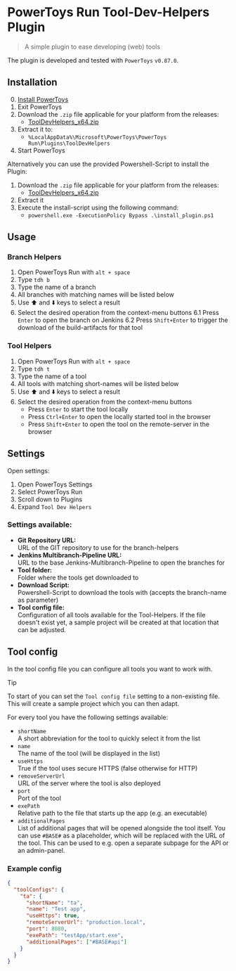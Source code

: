 # PowerToys Run Tool-Dev-Helpers Plugin

> A simple plugin to ease developing (web) tools

The plugin is developed and tested with `PowerToys` `v0.87.0`.

## Installation

0. [Install PowerToys](https://docs.microsoft.com/en-us/windows/powertoys/install)
1. Exit PowerToys
2. Download the `.zip` file applicable for your platform from the releases:
   - [ToolDevHelpers_x64.zip](ToolDevHelpers_x64.zip)
3. Extract it to:
   - `%LocalAppData%\Microsoft\PowerToys\PowerToys Run\Plugins\ToolDevHelpers`
4. Start PowerToys

Alternatively you can use the provided Powershell-Script to install the Plugin:

1. Download the `.zip` file applicable for your platform from the releases:
   - [ToolDevHelpers_x64.zip](ToolDevHelpers_x64.zip)
2. Extract it
3. Execute the install-script using the following command:
   - `powershell.exe -ExecutionPolicy Bypass .\install_plugin.ps1`

## Usage

### Branch Helpers

1. Open PowerToys Run with `alt + space`
2. Type `tdh b`
3. Type the name of a branch
4. All branches with matching names will be listed below
5. Use ⬆️ and ⬇️ keys to select a result
6. Select the desired operation from the context-menu buttons
   6.1 Press `Enter` to open the branch on Jenkins
   6.2 Press `Shift+Enter` to trigger the download of the build-artifacts for that tool

### Tool Helpers

1. Open PowerToys Run with `alt + space`
2. Type `tdh t`
3. Type the name of a tool
4. All tools with matching short-names will be listed below
5. Use ⬆️ and ⬇️ keys to select a result
6. Select the desired operation from the context-menu buttons
   - Press `Enter` to start the tool locally
   - Press `Ctrl+Enter` to open the locally started tool in the browser
   - Press `Shift+Enter` to open the tool on the remote-server in the browser

## Settings

Open settings:

1. Open PowerToys Settings
2. Select PowerToys Run
3. Scroll down to Plugins
4. Expand `Tool Dev Helpers`

### Settings available:

- <strong>Git Repository URL:</strong><br>
  URL of the GIT repository to use for the branch-helpers
- <strong>Jenkins Multibranch-Pipeline URL:</strong><br>
  URL to the base Jenkins-Multibranch-Pipeline to open the branches for
- <strong>Tool folder:</strong><br>
  Folder where the tools get downloaded to
- <strong>Download Script:</strong><br>
  Powershell-Script to download the tools with (accepts the branch-name as parameter)
- <strong>Tool config file:</strong><br>
  Configuration of all tools available for the Tool-Helpers. If the file doesn't exist yet, a sample project will be created at that location that can be adjusted.

## Tool config

In the tool config file you can configure all tools you want to work with.

> [!TIP]
> To start of you can set the `Tool config file` setting to a non-existing file. This will create a sample project which you can then adapt.

For every tool you have the following settings available:

- `shortName`<br>
  A short abbreviation for the tool to quickly select it from the list
- `name`<br>
  The name of the tool (will be displayed in the list)
- `useHttps`<br>
  True if the tool uses secure HTTPS (false otherwise for HTTP)
- `removeServerUrl`<br>
  URL of the server where the tool is also deployed
- `port`<br>
  Port of the tool
- `exePath`<br>
  Relative path to the file that starts up the app (e.g. an executable)
- `additionalPages`<br>
  List of additional pages that will be opened alongside the tool itself. You can use `#BASE#` as a placeholder, which will be replaced with the URL of the tool. This can be used to e.g. open a separate subpage for the API or an admin-panel.

### Example config

```json
{
  "toolConfigs": {
    "ta": {
      "shortName": "ta",
      "name": "Test app",
      "useHttps": true,
      "remoteServerUrl": "production.local",
      "port": 8080,
      "exePath": "testApp/start.exe",
      "additionalPages": ["#BASE#api"]
    }
  }
}
```
